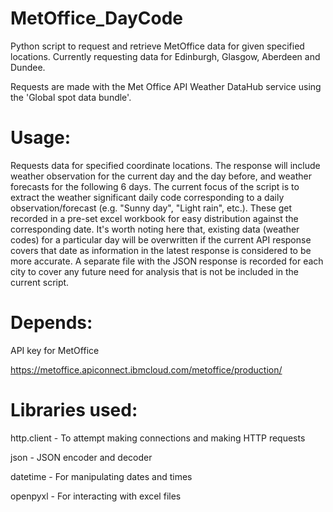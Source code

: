 # MetOffice_DayCode

Python script to request and retrieve MetOffice data for given specified locations. Currently requesting data for Edinburgh, Glasgow, Aberdeen and Dundee.

Requests are made with the Met Office API Weather DataHub service using the 'Global spot data bundle'.

# Usage:

Requests data for specified coordinate locations. The response will include weather observation for the current day and the day before, and weather forecasts for the following 6 days.
The current focus of the script is to extract the weather significant daily code corresponding to a daily observation/forecast (e.g. "Sunny day", "Light rain", etc.).
These get recorded in a pre-set excel workbook for easy distribution against the corresponding date. It's worth noting here that, existing data (weather codes) for a particular day will be overwritten if the current API response covers that date as information in the latest response is considered to be more accurate.
A separate file with the JSON response is recorded for each city to cover any future need for analysis that is not be included in the current script.


# Depends:

API key for MetOffice

https://metoffice.apiconnect.ibmcloud.com/metoffice/production/

# Libraries used:

http.client - To attempt making connections and making HTTP requests

json - JSON encoder and decoder

datetime - For manipulating dates and times

openpyxl - For interacting with excel files
